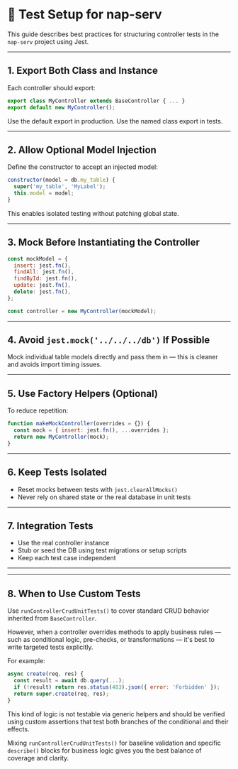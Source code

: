 # 🧪 Test Setup for nap-serv

This guide describes best practices for structuring controller tests in the `nap-serv` project using Jest.

---

## 1. Export Both Class and Instance

Each controller should export:
```js
export class MyController extends BaseController { ... }
export default new MyController();
```

Use the default export in production. Use the named class export in tests.

---

## 2. Allow Optional Model Injection

Define the constructor to accept an injected model:
```js
constructor(model = db.my_table) {
  super('my_table', 'MyLabel');
  this.model = model;
}
```

This enables isolated testing without patching global state.

---

## 3. Mock Before Instantiating the Controller

```js
const mockModel = {
  insert: jest.fn(),
  findAll: jest.fn(),
  findById: jest.fn(),
  update: jest.fn(),
  delete: jest.fn(),
};

const controller = new MyController(mockModel);
```

---

## 4. Avoid `jest.mock('../../../db')` If Possible

Mock individual table models directly and pass them in — this is cleaner and avoids import timing issues.

---

## 5. Use Factory Helpers (Optional)

To reduce repetition:
```js
function makeMockController(overrides = {}) {
  const mock = { insert: jest.fn(), ...overrides };
  return new MyController(mock);
}
```

---

## 6. Keep Tests Isolated

- Reset mocks between tests with `jest.clearAllMocks()`
- Never rely on shared state or the real database in unit tests

---

## 7. Integration Tests

- Use the real controller instance
- Stub or seed the DB using test migrations or setup scripts
- Keep each test case independent

---


---

## 8. When to Use Custom Tests

Use `runControllerCrudUnitTests()` to cover standard CRUD behavior inherited from `BaseController`.

However, when a controller overrides methods to apply business rules — such as conditional logic, pre-checks, or transformations — it's best to write targeted tests explicitly.

For example:
```js
async create(req, res) {
  const result = await db.query(...);
  if (!result) return res.status(403).json({ error: 'Forbidden' });
  return super.create(req, res);
}
```

This kind of logic is not testable via generic helpers and should be verified using custom assertions that test both branches of the conditional and their effects.

Mixing `runControllerCrudUnitTests()` for baseline validation and specific `describe()` blocks for business logic gives you the best balance of coverage and clarity.

